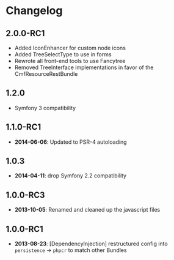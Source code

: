Changelog
=========

2.0.0-RC1
---------

 * Added IconEnhancer for custom node icons
 * Added TreeSelectType to use in forms
 * Rewrote all front-end tools to use Fancytree
 * Removed TreeInterface implementations in favor of the CmfResourceRestBundle

1.2.0
-----

 * Symfony 3 compatibility

1.1.0-RC1
---------

 * **2014-06-06**: Updated to PSR-4 autoloading

1.0.3
-----

 * **2014-04-11**: drop Symfony 2.2 compatibility

1.0.0-RC3
---------

 * **2013-10-05**: Renamed and cleaned up the javascript files

1.0.0-RC1
---------

 * **2013-08-23**: [DependencyInjection] restructured config into `persistence` -> `phpcr` to match other Bundles
